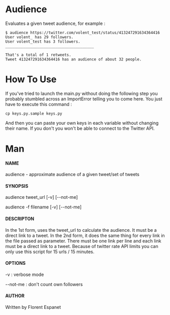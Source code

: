 # Audience

Evaluates a given tweet audience, for example :
```shell
$ audience https://twitter.com/volent_test/status/413247291634364416
User volent_ has 29 followers.
User volent_test has 3 followers.
_______________________________________

That's a total of 1 retweets.
Tweet 413247291634364416 has an audience of about 32 people.
```

# How To Use

If you've tried to launch the main.py without doing the following step
you probably stumbled across an ImportError telling you to come here.
You just have to execute this command :
```shell
cp keys.py.sample keys.py
```
And then you can paste your own keys in each variable without changing their name.
If you don't you won't be able to connect to the Twitter API.

# Man

#### NAME

audience - approximate audience of a given tweet/set of tweets

#### SYNOPSIS

audience tweet_url [-v] [--not-me]

audience -f filename [-v] [--not-me]

#### DESCRIPTON

In the 1st form, uses the tweet_url to calculate the audience. It must be a direct link to a tweet. In the 2nd form, it does the same thing for every link in the file passed as parameter. There must be one link per line and each link must be a direct link to a tweet.
Because of twitter rate API limits you can only use this script for 15 urls / 15 minutes.

#### OPTIONS

-v	 : verbose mode

--not-me : don't count own followers

#### AUTHOR

Written by Florent Espanet
